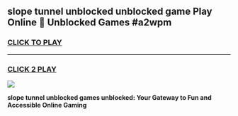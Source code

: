 
## slope tunnel unblocked unblocked game Play Online 👋 Unblocked Games #a2wpm
<h3>
<a href="https://premium.freeplayer.one?title=slope_tunnel_unblocked&ref=21F">CLICK TO PLAY</a></h3>
<hr>

<h3>
<a href="https://premium.freeplayer.one?title=slope_tunnel_unblocked&ref=21F">CLICK 2 PLAY</a>
  
</h3>

<a href="https://premium.freeplayer.one?title=slope_tunnel_unblocked&ref=21F/"><img src="https://clearcache.store/games.png"></a>


**slope tunnel unblocked games unblocked: Your Gateway to Fun and Accessible Online Gaming**
